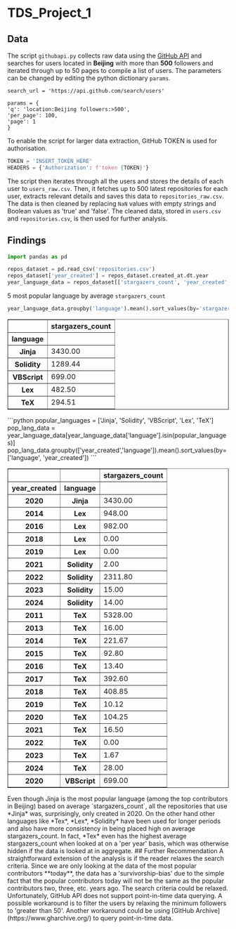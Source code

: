 # TDS_Project_1
## Data
The script `githubapi.py` collects raw data using the [GitHub API](https://docs.github.com/en/rest?apiVersion=2022-11-28) and searches for users located in **Beijing** with more than **500** followers and iterated through up to 50 pages to compile a list of users. The parameters can be changed by editing the python dictionary `params`.
```
search_url = 'https://api.github.com/search/users'

params = {
'q': 'location:Beijing followers:>500',
'per_page': 100,
'page': 1
}
```
To enable the script for larger data extraction, GitHub TOKEN is used for authorisation.
```python
TOKEN = 'INSERT_TOKEN_HERE'
HEADERS = {'Authorization': f'token {TOKEN}'}
```
The script then iterates through all the users and stores the details of each user to `users_raw.csv`. Then, it fetches up to 500 latest repositories for each user, extracts relevant details and saves this data to `repositories_raw.csv`. The data is then cleaned by replacing `NaN` values with empty strings and Boolean values as 'true' and 'false'. The cleaned data, stored in `users.csv` and `repositories.csv`, is then used for further analysis.
## Findings
```python
import pandas as pd

repos_dataset = pd.read_csv('repositories.csv')
repos_dataset['year_created'] = repos_dataset.created_at.dt.year
year_language_data = repos_dataset[['stargazers_count', 'year_created', 'language']]
```
5 most popular language by average `stargazers_count`
```python
year_language_data.groupby('language').mean().sort_values(by='stargazers_count', ascending=False)[:5][['stargazers_count']]
```
<div>
<style scoped>
    .dataframe tbody tr th:only-of-type {
        vertical-align: middle;
    }

    .dataframe tbody tr th {
        vertical-align: top;
    }

    .dataframe thead th {
        text-align: right;
    }
</style>
<table border="1" class="dataframe">
  <thead>
    <tr style="text-align: right;">
      <th></th>
      <th>stargazers_count</th>
    </tr>
    <tr>
      <th>language</th>
      <th></th>
    </tr>
  </thead>
  <tbody>
    <tr>
      <th>Jinja</th>
      <td>3430.00</td>
    </tr>
    <tr>
      <th>Solidity</th>
      <td>1289.44</td>
    </tr>
    <tr>
      <th>VBScript</th>
      <td>699.00</td>
    </tr>
    <tr>
      <th>Lex</th>
      <td>482.50</td>
    </tr>
    <tr>
      <th>TeX</th>
      <td>294.51</td>
    </tr>
  </tbody>
</table>
</div>
```python
popular_languages = ['Jinja', 'Solidity', 'VBScript', 'Lex', 'TeX']
pop_lang_data = year_language_data[year_language_data['language'].isin(popular_languages)]
pop_lang_data.groupby(['year_created','language']).mean().sort_values(by=['language', 'year_created'])
```
<div>
<style scoped>
    .dataframe tbody tr th:only-of-type {
        vertical-align: middle;
    }

    .dataframe tbody tr th {
        vertical-align: top;
    }

    .dataframe thead th {
        text-align: right;
    }
</style>
<table border="1" class="dataframe">
  <thead>
    <tr style="text-align: right;">
      <th></th>
      <th></th>
      <th>stargazers_count</th>
    </tr>
    <tr>
      <th>year_created</th>
      <th>language</th>
      <th></th>
    </tr>
  </thead>
  <tbody>
    <tr>
      <th>2020</th>
      <th>Jinja</th>
      <td>3430.00</td>
    </tr>
    <tr>
      <th>2014</th>
      <th>Lex</th>
      <td>948.00</td>
    </tr>
    <tr>
      <th>2016</th>
      <th>Lex</th>
      <td>982.00</td>
    </tr>
    <tr>
      <th>2018</th>
      <th>Lex</th>
      <td>0.00</td>
    </tr>
    <tr>
      <th>2019</th>
      <th>Lex</th>
      <td>0.00</td>
    </tr>
    <tr>
      <th>2021</th>
      <th>Solidity</th>
      <td>2.00</td>
    </tr>
    <tr>
      <th>2022</th>
      <th>Solidity</th>
      <td>2311.80</td>
    </tr>
    <tr>
      <th>2023</th>
      <th>Solidity</th>
      <td>15.00</td>
    </tr>
    <tr>
      <th>2024</th>
      <th>Solidity</th>
      <td>14.00</td>
    </tr>
    <tr>
      <th>2011</th>
      <th>TeX</th>
      <td>5328.00</td>
    </tr>
    <tr>
      <th>2013</th>
      <th>TeX</th>
      <td>16.00</td>
    </tr>
    <tr>
      <th>2014</th>
      <th>TeX</th>
      <td>221.67</td>
    </tr>
    <tr>
      <th>2015</th>
      <th>TeX</th>
      <td>92.80</td>
    </tr>
    <tr>
      <th>2016</th>
      <th>TeX</th>
      <td>13.40</td>
    </tr>
    <tr>
      <th>2017</th>
      <th>TeX</th>
      <td>392.60</td>
    </tr>
    <tr>
      <th>2018</th>
      <th>TeX</th>
      <td>408.85</td>
    </tr>
    <tr>
      <th>2019</th>
      <th>TeX</th>
      <td>10.12</td>
    </tr>
    <tr>
      <th>2020</th>
      <th>TeX</th>
      <td>104.25</td>
    </tr>
    <tr>
      <th>2021</th>
      <th>TeX</th>
      <td>16.50</td>
    </tr>
    <tr>
      <th>2022</th>
      <th>TeX</th>
      <td>0.00</td>
    </tr>
    <tr>
      <th>2023</th>
      <th>TeX</th>
      <td>1.67</td>
    </tr>
    <tr>
      <th>2024</th>
      <th>TeX</th>
      <td>28.00</td>
    </tr>
    <tr>
      <th>2020</th>
      <th>VBScript</th>
      <td>699.00</td>
    </tr>
  </tbody>
</table>
</div>
Even though Jinja is the most popular language (among the top contributors in Beijing) based on average `stargazers_count`, all the repositories that use *Jinja* was, surprisingly, only created in 2020. On the other hand other languages like *Tex*, *Lex*, *Solidity* have been used for longer periods and also have more consistency in being placed high on average stargazers_count. In fact, *Tex* even has the highest average stargazers_count when looked at on a 'per year' basis, which was otherwise hidden if the data is looked at in aggregate.
## Further Recommendation
A straightforward extension of the analysis is if the reader relaxes the search criteria. Since we are only looking at the data of the most popular contributors **today**, the data has a 'survivorship-bias' due to the simple fact that the popular contributors today will not be the same as the popular contributors two, three, etc. years ago. The search criteria could be relaxed. Unfortunately, GitHub API does not support point-in-time data querying. A possible workaround is to filter the users by relaxing the minimum followers to 'greater than 50'. Another workaround could be using [GitHub Archive](https://www.gharchive.org/) to query point-in-time data.
